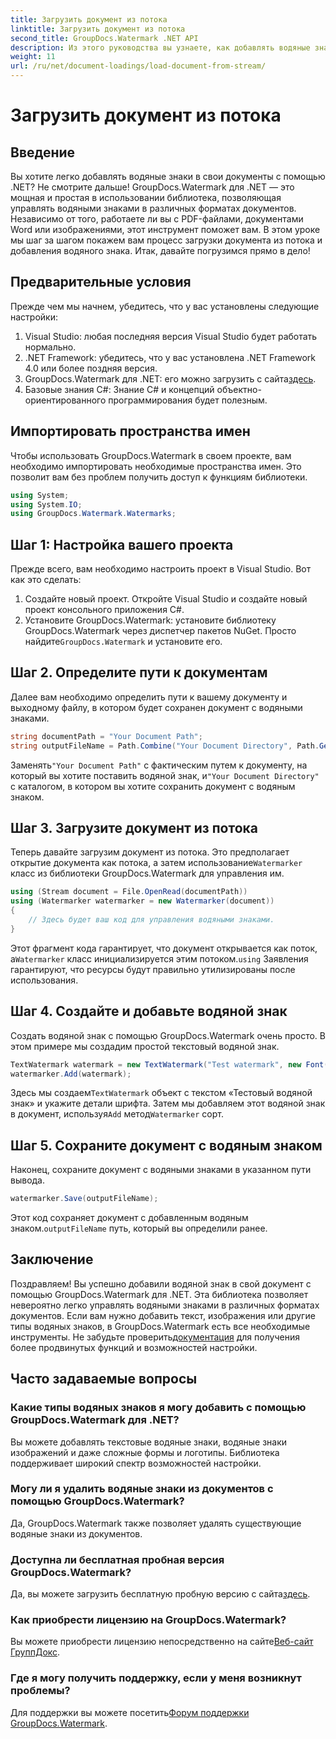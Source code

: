 ```yaml
---
title: Загрузить документ из потока
linktitle: Загрузить документ из потока
second_title: GroupDocs.Watermark .NET API
description: Из этого руководства вы узнаете, как добавлять водяные знаки в документы с помощью GroupDocs.Watermark для .NET. Идеально подходит для разработчиков, стремящихся повысить безопасность документов.
weight: 11
url: /ru/net/document-loadings/load-document-from-stream/
---
```


# Загрузить документ из потока

## Введение
Вы хотите легко добавлять водяные знаки в свои документы с помощью .NET? Не смотрите дальше! GroupDocs.Watermark для .NET — это мощная и простая в использовании библиотека, позволяющая управлять водяными знаками в различных форматах документов. Независимо от того, работаете ли вы с PDF-файлами, документами Word или изображениями, этот инструмент поможет вам. В этом уроке мы шаг за шагом покажем вам процесс загрузки документа из потока и добавления водяного знака. Итак, давайте погрузимся прямо в дело!
## Предварительные условия
Прежде чем мы начнем, убедитесь, что у вас установлены следующие настройки:
1. Visual Studio: любая последняя версия Visual Studio будет работать нормально.
2. .NET Framework: убедитесь, что у вас установлена .NET Framework 4.0 или более поздняя версия.
3.  GroupDocs.Watermark для .NET: его можно загрузить с сайта[здесь](https://releases.groupdocs.com/Watermark/net/).
4. Базовые знания C#: Знание C# и концепций объектно-ориентированного программирования будет полезным.

## Импортировать пространства имен
Чтобы использовать GroupDocs.Watermark в своем проекте, вам необходимо импортировать необходимые пространства имен. Это позволит вам без проблем получить доступ к функциям библиотеки.
```csharp
using System;
using System.IO;
using GroupDocs.Watermark.Watermarks;
```
## Шаг 1: Настройка вашего проекта
Прежде всего, вам необходимо настроить проект в Visual Studio. Вот как это сделать:
1. Создайте новый проект. Откройте Visual Studio и создайте новый проект консольного приложения C#.
2.  Установите GroupDocs.Watermark: установите библиотеку GroupDocs.Watermark через диспетчер пакетов NuGet. Просто найдите`GroupDocs.Watermark` и установите его.
## Шаг 2. Определите пути к документам
Далее вам необходимо определить пути к вашему документу и выходному файлу, в котором будет сохранен документ с водяными знаками.
```csharp
string documentPath = "Your Document Path";
string outputFileName = Path.Combine("Your Document Directory", Path.GetFileName(documentPath));
```
 Заменять`"Your Document Path"` с фактическим путем к документу, на который вы хотите поставить водяной знак, и`"Your Document Directory"` с каталогом, в котором вы хотите сохранить документ с водяным знаком.
## Шаг 3. Загрузите документ из потока
Теперь давайте загрузим документ из потока. Это предполагает открытие документа как потока, а затем использование`Watermarker` класс из библиотеки GroupDocs.Watermark для управления им.
```csharp
using (Stream document = File.OpenRead(documentPath))
using (Watermarker watermarker = new Watermarker(document))
{
    // Здесь будет ваш код для управления водяными знаками.
}
```
 Этот фрагмент кода гарантирует, что документ открывается как поток, а`Watermarker` класс инициализируется этим потоком.`using` Заявления гарантируют, что ресурсы будут правильно утилизированы после использования.
## Шаг 4. Создайте и добавьте водяной знак
Создать водяной знак с помощью GroupDocs.Watermark очень просто. В этом примере мы создадим простой текстовый водяной знак.
```csharp
TextWatermark watermark = new TextWatermark("Test watermark", new Font("Arial", 12));
watermarker.Add(watermark);
```
 Здесь мы создаем`TextWatermark` объект с текстом «Тестовый водяной знак» и укажите детали шрифта. Затем мы добавляем этот водяной знак в документ, используя`Add` метод`Watermarker` сорт.
## Шаг 5. Сохраните документ с водяным знаком
Наконец, сохраните документ с водяными знаками в указанном пути вывода.
```csharp
watermarker.Save(outputFileName);
```
 Этот код сохраняет документ с добавленным водяным знаком.`outputFileName` путь, который вы определили ранее.

## Заключение
Поздравляем! Вы успешно добавили водяной знак в свой документ с помощью GroupDocs.Watermark для .NET. Эта библиотека позволяет невероятно легко управлять водяными знаками в различных форматах документов. Если вам нужно добавить текст, изображения или другие типы водяных знаков, в GroupDocs.Watermark есть все необходимые инструменты. Не забудьте проверить[документация](https://tutorials.groupdocs.com/Watermark/net/) для получения более продвинутых функций и возможностей настройки.
## Часто задаваемые вопросы
### Какие типы водяных знаков я могу добавить с помощью GroupDocs.Watermark для .NET?
Вы можете добавлять текстовые водяные знаки, водяные знаки изображений и даже сложные формы и логотипы. Библиотека поддерживает широкий спектр возможностей настройки.
### Могу ли я удалить водяные знаки из документов с помощью GroupDocs.Watermark?
Да, GroupDocs.Watermark также позволяет удалять существующие водяные знаки из документов.
### Доступна ли бесплатная пробная версия GroupDocs.Watermark?
 Да, вы можете загрузить бесплатную пробную версию с сайта[здесь](https://releases.groupdocs.com/).
### Как приобрести лицензию на GroupDocs.Watermark?
Вы можете приобрести лицензию непосредственно на сайте[Веб-сайт ГруппДокс](https://purchase.groupdocs.com/buy).
### Где я могу получить поддержку, если у меня возникнут проблемы?
 Для поддержки вы можете посетить[Форум поддержки GroupDocs.Watermark](https://forum.groupdocs.com/c/watermark/19).